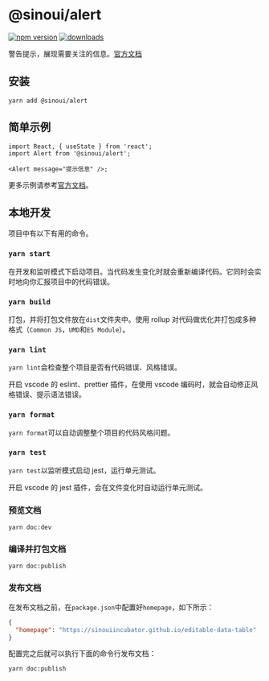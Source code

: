 # @sinoui/alert

[![npm version](https://img.shields.io/npm/v/@sinoui/alert)](https://www.npmjs.com/package/@sinoui/alert)
[![downloads](https://img.shields.io/npm/dm/@sinoui/alert)](https://www.npmjs.com/package/@sinoui/alert)

警告提示，展现需要关注的信息。[官方文档](https://sinoui.github.io/alert/)

## 安装

```shell
yarn add @sinoui/alert
```

## 简单示例

```tsx
import React, { useState } from 'react';
import Alert from '@sinoui/alert';

<Alert message="提示信息" />;
```

更多示例请参考[官方文档](https://sinoui.github.io/alert/)。

## 本地开发

项目中有以下有用的命令。

### `yarn start`

在开发和监听模式下启动项目。当代码发生变化时就会重新编译代码。它同时会实时地向你汇报项目中的代码错误。

### `yarn build`

打包，并将打包文件放在`dist`文件夹中。使用 rollup 对代码做优化并打包成多种格式（`Common JS`，`UMD`和`ES Module`）。

### `yarn lint`

`yarn lint`会检查整个项目是否有代码错误、风格错误。

开启 vscode 的 eslint、prettier 插件，在使用 vscode 编码时，就会自动修正风格错误、提示语法错误。

### `yarn format`

`yarn format`可以自动调整整个项目的代码风格问题。

### `yarn test`

`yarn test`以监听模式启动 jest，运行单元测试。

开启 vscode 的 jest 插件，会在文件变化时自动运行单元测试。

### 预览文档

```shell
yarn doc:dev
```

### 编译并打包文档

```shell
yarn doc:publish
```

### 发布文档

在发布文档之前，在`package.json`中配置好`homepage`，如下所示：

```json
{
  "homepage": "https://sinouiincubator.github.io/editable-data-table"
}
```

配置完之后就可以执行下面的命令行发布文档：

```shell
yarn doc:publish
```

